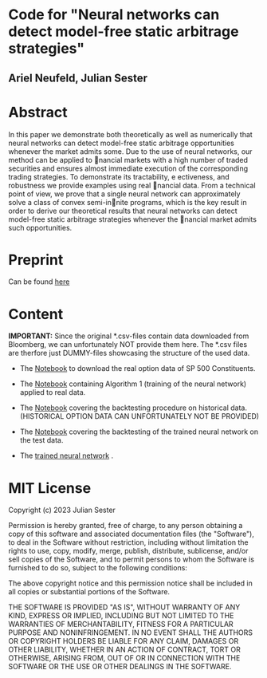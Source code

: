 # Code for "Neural networks can detect model-free static arbitrage strategies"

## Ariel Neufeld, Julian Sester

# Abstract

In this paper we demonstrate both theoretically as well as numerically that neural
networks can detect model-free static arbitrage opportunities whenever the market admits some.
Due to the use of neural networks, our method can be applied to nancial markets with a high
number of traded securities and ensures almost immediate execution of the corresponding trading
strategies. To demonstrate its tractability, e
ectiveness, and robustness we provide examples using
real nancial data. From a technical point of view, we prove that a single neural network can
approximately solve a class of convex semi-innite programs, which is the key result in order to
derive our theoretical results that neural networks can detect model-free static arbitrage strategies
whenever the nancial market admits such opportunities.

# Preprint

Can be found [here](https://arxiv.org/abs/2306.16422)

# Content

**IMPORTANT:**
Since the original *.csv-files contain data downloaded from Bloomberg, we can unfortunately NOT provide them here.
The *.csv files are therfore just DUMMY-files showcasing the structure of the used data.

- The [Notebook](https://github.com/juliansester/Deep-Arbitrage/blob/main/Download_Real_Data.ipynb) to download the real option data of SP 500 Constituents.
- The [Notebook](https://github.com/juliansester/Deep-Arbitrage/blob/main/Real_Data.ipynb) containing Algorithm 1 (training of the neural network) applied to real data.
- The [Notebook](https://github.com/juliansester/Deep-Arbitrage/blob/main/Testing_Historical_Data.ipynb) covering the backtesting procedure on historical data. (HISTORICAL OPTION DATA CAN UNFORTUNATELY NOT BE PROVIDED)
- The [Notebook](https://github.com/juliansester/Deep-Arbitrage/blob/main/Testing_Real_Data.ipynb) covering the backtesting of the trained neural network on the test data.


- The  [trained neural network](https://github.com/juliansester/Deep-Arbitrage/blob/main/model_strat_real.h5) .

# MIT License

Copyright (c) 2023 Julian Sester

Permission is hereby granted, free of charge, to any person obtaining a copy of this software and associated documentation files (the "Software"), to deal in the Software without restriction, including without limitation the rights to use, copy, modify, merge, publish, distribute, sublicense, and/or sell copies of the Software, and to permit persons to whom the Software is furnished to do so, subject to the following conditions:

The above copyright notice and this permission notice shall be included in all copies or substantial portions of the Software.

THE SOFTWARE IS PROVIDED "AS IS", WITHOUT WARRANTY OF ANY KIND, EXPRESS OR IMPLIED, INCLUDING BUT NOT LIMITED TO THE WARRANTIES OF MERCHANTABILITY, FITNESS FOR A PARTICULAR PURPOSE AND NONINFRINGEMENT. IN NO EVENT SHALL THE AUTHORS OR COPYRIGHT HOLDERS BE LIABLE FOR ANY CLAIM, DAMAGES OR OTHER LIABILITY, WHETHER IN AN ACTION OF CONTRACT, TORT OR OTHERWISE, ARISING FROM, OUT OF OR IN CONNECTION WITH THE SOFTWARE OR THE USE OR OTHER DEALINGS IN THE SOFTWARE.

